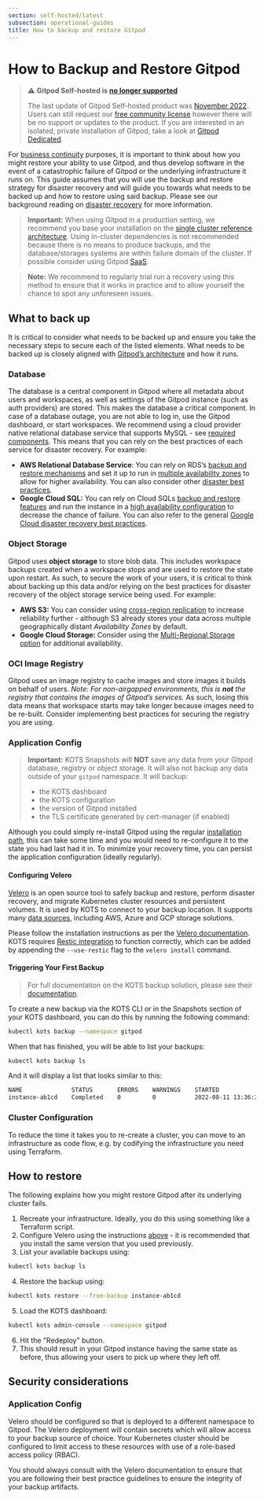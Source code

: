 ```yaml
---
section: self-hosted/latest
subsection: operational-guides
title: How to backup and restore Gitpod
---
```


# How to Backup and Restore Gitpod

> ⚠️ **Gitpod Self-hosted is [no longer supported](/blog/introducing-gitpod-dedicated)**
>
> The last update of Gitpod Self-hosted product was [November 2022](/changelog/november-self-hosted-release). Users can still request our [free community license](/community-license) however there will be no support or updates to the product. If you are interested in an isolated, private installation of Gitpod, take a look at [Gitpod Dedicated](/dedicated).

For [business continuity](https://en.wikipedia.org/wiki/Business_continuity_planning) purposes, it is important to think about how you might restore your ability to use Gitpod, and thus develop software in the event of a catastrophic failure of Gitpod or the underlying infrastructure it runs on. This guide assumes that you will use the backup and restore strategy for disaster recovery and will guide you towards what needs to be backed up and how to restore using said backup. Please see our background reading on [disaster recovery](./disaster-recovery) for more information.

> **Important:** When using Gitpod in a production setting, we recommend you base your installation on the [single cluster reference architecture](./reference-architecture/single-cluster-ref-arch). Using in-cluster dependencies is not recommended because there is no means to produce backups, and the database/storages systems are within failure domain of the cluster. If possible consider using Gitpod [SaaS](https://www.gitpod.io/pricing).

> **Note:** We recommend to regularly trial run a recovery using this method to ensure that it works in practice and to allow yourself the chance to spot any unforeseen issues.

## What to back up

It is critical to consider what needs to be backed up and ensure you take the necessary steps to secure each of the listed elements. What needs to be backed up is closely aligned with [Gitpod’s architecture](./reference-architecture/single-cluster-ref-arch#overview) and how it runs.

### Database

The database is a central component in Gitpod where all metadata about users and workspaces, as well as settings of the Gitpod instance (such as auth providers) are stored. This makes the database a critical component. In case of a database outage, you are not able to log in, use the Gitpod dashboard, or start workspaces. We recommend using a cloud provider native relational database service that supports MySQL - see [required components](./requirements). This means that you can rely on the best practices of each service for disaster recovery. For example:

-   **AWS Relational Database Service**: You can rely on RDS’s [backup and restore mechanisms](https://docs.aws.amazon.com/AmazonRDS/latest/UserGuide/CHAP_CommonTasks.BackupRestore.html) and set it up to run in [multiple availability zones](https://docs.aws.amazon.com/AmazonRDS/latest/UserGuide/create-multi-az-db-cluster.html) to allow for higher availability. You can also consider other [disaster best practices](https://medium.com/tensult/amazon-rds-disaster-recovery-8a40dd8350ea).
-   **Google Cloud SQL:** You can rely on Cloud SQLs [backup and restore features](https://cloud.google.com/sql/docs/mysql/backup-recovery/backups) and run the instance in a [high availability configuration](https://cloud.google.com/sql/docs/mysql/high-availability) to decrease the chance of failure. You can also refer to the general [Google Cloud disaster recovery best practices](https://cloud.google.com/architecture/dr-scenarios-planning-guide).

### Object Storage

Gitpod uses **object storage** to store blob data. This includes workspace backups created when a workspace stops and are used to restore the state upon restart. As such, to secure the work of your users, it is critical to think about backing up this data and/or relying on the best practices for disaster recovery of the object storage service being used. For example:

-   **AWS S3:** You can consider using [cross-region replication](https://docs.aws.amazon.com/AmazonS3/latest/userguide/replication.html) to increase reliability further - although S3 already stores your data across multiple geographically distant _Availability Zones_ by default.
-   **Google Cloud Storage:** Consider using the [Multi-Regional Storage option](https://cloud.google.com/storage/docs/storage-classes) for additional availability.

### OCI Image Registry

Gitpod uses an image registry to cache images and store images it builds on behalf of users. _Note: For non-airgapped environments, this is **not** the registry that contains the images of Gitpod’s services._ As such, losing this data means that workspace starts may take longer because images need to be re-built. Consider implementing best practices for securing the registry you are using.

### Application Config

> **Important:** KOTS Snapshots will **NOT** save any data from your Gitpod database, registry or object storage. It will also not backup any data outside of your `gitpod` namespace. It will backup:
>
> -   the KOTS dashboard
> -   the KOTS configuration
> -   the version of Gitpod installed
> -   the TLS certificate generated by cert-manager (if enabled)

Although you could simply re-install Gitpod using the regular [installation path](/docs/configure/self-hosted/latest/installing-gitpod), this can take some time and you would need to re-configure it to the state you had last had it in. To minimize your recovery time, you can persist the application configuration (ideally regularly).

#### Configuring Velero

[Velero](https://velero.io/) is an open source tool to safely backup and restore, perform disaster recovery, and migrate Kubernetes cluster resources and persistent volumes. It is used by KOTS to connect to your backup location. It supports many [data sources](https://docs.replicated.com/enterprise/snapshots-storage-destinations), including AWS, Azure and GCP storage solutions.

Please follow the installation instructions as per the [Velero documentation](https://velero.io/docs/latest/basic-install). KOTS requires [Restic integration](https://velero.io/docs/v1.9/restic) to function correctly, which can be added by appending the `--use-restic` flag to the `velero install` command.

#### Triggering Your First Backup

> For full documentation on the KOTS backup solution, please see their [documentation](https://docs.replicated.com/enterprise/snapshots-understanding).

To create a new backup via the KOTS CLI or in the Snapshots section of your KOTS dashboard, you can do this by running the following command:

```bash
kubectl kots backup --namespace gitpod
```

When that has finished, you will be able to list your backups:

```bash
kubectl kots backup ls
```

And it will display a list that looks similar to this:

```bash
NAME              STATUS       ERRORS    WARNINGS    STARTED                          COMPLETED                        EXPIRES
instance-ab1cd    Completed    0         0           2022-08-11 13:36:38 +0100 BST    2022-08-11 13:36:54 +0100 BST    29d
```

### Cluster Configuration

To reduce the time it takes you to re-create a cluster, you can move to an infrastructure as code flow, e.g. by codifying the infrastructure you need using Terraform.

## How to restore

The following explains how you might restore Gitpod after its underlying cluster fails.

1. Recreate your infrastructure. Ideally, you do this using something like a Terraform script.
2. Configure Velero using the instructions [above](#configuring-velero) - it is recommended that you install the same version that you used previously.
3. List your available backups using:

```bash
kubectl kots backup ls
```

4. Restore the backup using:

```bash
kubectl kots restore --from-backup instance-ab1cd
```

5. Load the KOTS dashboard:

```bash
kubectl kots admin-console --namespace gitpod
```

6. Hit the "Redeploy" button.
7. This should result in your Gitpod instance having the same state as before, thus allowing your users to pick up where they left off.

## Security considerations

### Application Config

Velero should be configured so that is deployed to a different namespace to Gitpod. The Velero deployment will contain secrets which will allow access to your backup source of choice. Your Kubernetes cluster should be configured to limit access to these resources with use of a role-based access policy (RBAC).

You should always consult with the Velero documentation to ensure that you are following their best practice guidelines to ensure the integrity of your backup artifacts.
